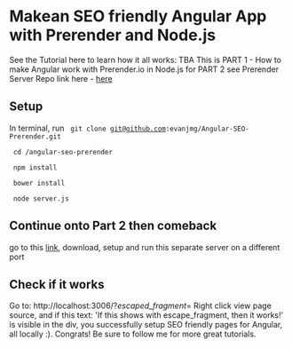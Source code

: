 # Makean SEO friendly Angular App with Prerender and Node.js
See the Tutorial here to learn how it all works: TBA
This is PART 1 - How to make Angular work with Prerender.io in Node.js 
for PART 2 see Prerender Server Repo link here - [here](https://github.com/prerender/prerender)
## Setup
In terminal, run
<code> git clone git@github.com:evanjmg/Angular-SEO-Prerender.git </code>
<p></p>
<code> cd /angular-seo-prerender</code>
<p></p>
<code> npm install </code>
<p></p>
<code> bower install</code>

<code> node server.js </code>
## Continue onto Part 2 then comeback
go to this [link](https://github.com/prerender/prerender), download, setup and run this separate server on a different port
## Check if it works
Go to: http://localhost:3006/?_escaped_fragment_=
Right click view page source, and if this text: 
'If this shows with escape_fragment, then it works!' is visible in the div,  you successfully setup SEO friendly pages for Angular, all locally :). Congrats! Be sure to follow me for more great tutorials. 
